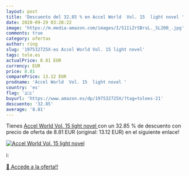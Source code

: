```yaml
---
layout: post
title: 'Descuento del 32.85 % en Accel World  Vol. 15  light novel '
date: 2020-09-29 03:28:22
image: 'https://m.media-amazon.com/images/I/51IiZrSBrsL._SL200_.jpg'
comments: true
category: ofertas
author: ring
slug: '197532725X-es Accel World Vol. 15 light novel'
tags: tole.es
actualPrice: 8.81 EUR
currency: EUR
price: 8.81
comparePrice: 13.12 EUR
prodname: 'Accel World  Vol. 15  light novel '
country: 'es'
flag: '🇪🇸'
buyurl: 'https://www.amazon.es/dp/197532725X/?tag=tolees-21'
descuento: '32.85'
average: '8.81'
---
```


Tienes [Accel World  Vol. 15  light novel ](https://www.amazon.es/dp/197532725X/?tag=tolees-21) con un 32.85 % de descuento con precio de oferta de 8.81 EUR (original: 13.12 EUR) en el siguiente enlace!

[![Accel World  Vol. 15  light novel ](https://m.media-amazon.com/images/I/51IiZrSBrsL._SL200_.jpg)](https://www.amazon.es/dp/197532725X/?tag=tolees-21)

ℹ️:


[🛒 Accede a la oferta!!](https://www.amazon.es/dp/197532725X/?tag=tolees-21)
